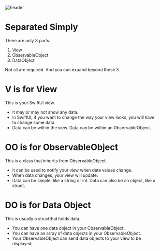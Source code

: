 ![header](https://user-images.githubusercontent.com/24855856/125707312-e36cb673-6c42-4d21-94a2-59028d3d14b0.png)


# Separated Simply
There are only 3 parts:
1. View
2. ObservableObject
3. DataObject

Not all are required.
And you can expand beyond these 3.

# V is for View
This is your SwiftUI view.
* It may or may not show any data.
* In SwiftUI, if you want to change the way your view looks, you will have to change some data.
* Data can be within the view. Data can be within an ObservableObject.


# OO is for ObservableObject
This is a class that inherits from ObservableObject.
* It can be used to notify your view when data values change.
* When data changes, your view will update.
* Data can be simple, like a string or int. Data can also be an object, like a struct.


# DO is for Data Object
This is usually a structthat holds data.
* You can have one data object in your ObservableObject.
* You can have an array of data objects in your ObservableObject.
* Your ObservableObject can send data objects to your view to be displayed.

